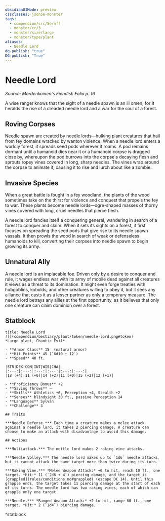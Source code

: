 ```yaml
---
obsidianUIMode: preview
cssclasses: json5e-monster
tags:
  - compendium/src/5e/mff
  - monster/cr/3
  - monster/size/large
  - monster/type/plant
aliases:
  - Needle Lord
dg-publish: "true"
DG-publish: "True"
---
```

# Needle Lord
*Source: Mordenkainen's Fiendish Folio p. 16*  

A wise ranger knows that the sight of a needle spawn is an ill omen, for it heralds the rise of a dreaded needle lord and a war for the soul of a forest.

## Roving Corpses

Needle spawn are created by needle lords—hulking plant creatures that hail from fey domains wracked by wanton violence. When a needle lord enters a worldly forest, it spreads seed pods wherever it roams. A pod remains dormant until a humanoid dies near it or a humanoid corpse is dragged close by, whereupon the pod burrows into the corpse's decaying flesh and sprouts ropey vines covered in long, sharp needles. The vines wrap around the corpse to animate it, causing it to rise and lurch about like a zombie.

## Invasive Species

When a great battle is fought in a fey woodland, the plants of the wood sometimes take on the thirst for violence and conquest that propels the fey to war. These plants become needle lords—ogre-shaped masses of thorny vines covered with long, cruel needles that pierce flesh.

A needle lord fancies itself a conquering general, wandering in search of a forest to conquer and claim. When it sets its sights on a forest, it first focuses on spreading the seed pods that give rise to its needle spawn vassals. It then prowls the wood in search of weak or defenseless humanoids to kill, converting their corpses into needle spawn to begin growing its army.

## Unnatural Ally

A needle lord is an implacable foe. Driven only by a desire to conquer and rule, it wages endless war with its army of mobile dead against all creatures it views as a threat to its domination. It might even forge treaties with hobgoblins, kobolds, and other creatures willing to obey it, but it sees any alliance that casts it as a lesser partner as only a temporary measure. The needle lord betrays any allies at the first opportunity, as it believes that only one creature can claim dominion over a forest.

## Statblock

```ad-statblock
title: Needle Lord
![](compendium/bestiary/plant/token/needle-lord.png#token)
*Large plant, Chaotic Evil*

- **Armor Class** 15  (natural armor)
- **Hit Points** 45 (`6d10 + 12`)
- **Speed** 40 ft.

|STR|DEX|CON|INT|WIS|CHA|
|:---:|:---:|:---:|:---:|:---:|:---:|
|18 (+4)|11 (+0)|14 (+2)|11 (+0)|15 (+2)|12 (+1)|

- **Proficiency Bonus** +2
- **Saving Throws** ⏤
- **Skills** Athletics +6, Perception +4, Stealth +2
- **Senses** blindsight 30 ft., passive Perception 14
- **Languages** Sylvan
- **Challenge** 3

## Traits

***Needle Defense.*** Each time a creature makes a melee attack against a needle lord, it takes 2 piercing damage. A creature can choose to make an attack with disadvantage to avoid this damage.

## Actions

***Multiattack.*** The nettle lord makes 2 raking vine attacks.

***Needle Volley.*** The needle lord makes up to `1d6` needle attacks, but it cannot attack the same target more than twice during its turn.

***Raking Vine.*** *Melee Weapon Attack:* +6 to hit, reach 10 ft., one target. *Hit:* 11 (`2d6 + 4`) piercing damage, and the target is [grappled](rules/conditions.md#grappled) (escape DC 14). Until this grapple ends, the target takes 11 piercing damage at the start of each of its turns. The needle lord has two raking vines, each of which can grapple only one target.

***Needle.*** *Ranged Weapon Attack:* +2 to hit, range 60 ft., one target. *Hit:* 2 (`1d4`) piercing damage.
```
^statblock